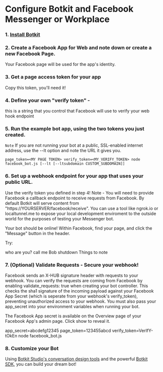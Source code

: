 # Configure Botkit and Facebook Messenger or Workplace


### 1. [Install Botkit](https://github.com/howdyai/botkit/blob/master/readme.md#start-with-botkit-studio)

### 2. Create a Facebook App for Web and note down or create a new Facebook Page. 

Your Facebook page will be used for the app's identity.

### 3. Get a page access token for your app

Copy this token, you'll need it!

### 4. Define your own "verify token" - 

this is a string that you control that Facebook will use to verify your web hook endpoint

### 5. Run the example bot app, using the two tokens you just created. 




`Note` If you are not running your bot at a public, SSL-enabled internet address, use the --lt option and note the URL it gives you.

`page_token=<MY PAGE TOKEN> verify_token=<MY_VERIFY_TOKEN> node facebook_bot.js [--lt [--ltsubdomain CUSTOM_SUBDOMAIN]]`

### 6. Set up a webhook endpoint for your app that uses your public URL. 

Use the verify token you defined in step 4!
Note - You will need to provide Facebook a callback endpoint to receive requests from Facebook. By default Botkit will serve content from "https://YOURSERVER/facebook/receive". You can use a tool like ngrok.io or localtunnel.me to expose your local development enviroment to the outside world for the purposes of testing your Messenger bot.

Your bot should be online! Within Facebook, find your page, and click the "Message" button in the header.

Try:

who are you?
call me Bob
shutdown
Things to note

### 7. (Optional) Validate Requests - Secure your webhook!

Facebook sends an X-HUB signature header with requests to your webhook. You can verify the requests are coming from Facebook by enabling validate_requests: true when creating your bot controller. This checks the sha1 signature of the incoming payload against your Facebook App Secret (which is seperate from your webhook's verify_token), preventing unauthorized access to your webhook. You must also pass your app_secret into your environment variables when running your bot.

The Facebook App secret is available on the Overview page of your Facebook App's admin page. Click show to reveal it.

app_secret=abcdefg12345 page_token=123455abcd verify_token=VerIfY-tOkEn node facebook_bot.js

### 8. Customize your Bot

Using [Botkit Studio's conversation design tools](https://studio.botkit.ai) and the powerful [Botkit SDK](https://github.com/howdyai/botkit), you can build your dream bot!